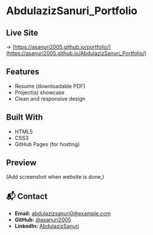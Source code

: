 # AbdulazizSanuri_Portfolio

## Live Site
-> [https://asanuri2005.github.io/portfolio/](https://asanuri2005.github.io/AbdulazizSanuri_Portfolio/)

## Features
- Resume (downloadable PDF)  
- Project(s) showcase
- Clean and responsive design

## Built With
- HTML5  
- CSS3
- GitHub Pages (for hosting)  

## Preview
(Add screenshot when website is done,)

## 📬 Contact
- **Email:** [abdulazizsanuri0@example.com](mailto:abdulazizsanuri0@gmail.com)  
- **GitHub:** [@asanuri2005](https://github.com/asanuri2005)  
- **LinkedIn:** [AbdulazizSanuri](https://www.linkedin.com/in/abdulaziz-sanuri-744009335)  

